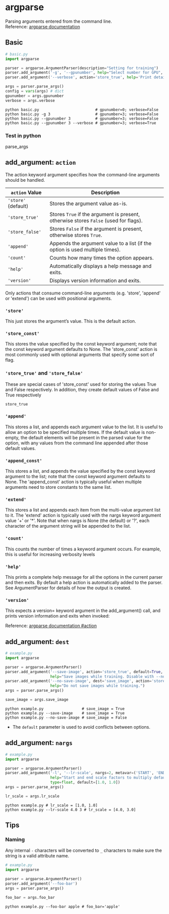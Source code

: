 # argparse
Parsing arguments entered from the command line.    
Reference: [argparse documentation](https://docs.python.org/3/library/argparse.html)

## Basic
```python
# basic.py
import argparse

parser = argparse.ArgumentParser(description="Setting for training")
parser.add_argument('-g', '--gpunumber', help="Select number for GPU", type=int, default=0)
parser.add_argument('--verbose', action='store_true', help='Print detailed message')

args = parser.parse_args()
config = vars(args) # dict
gpunumber = args.gpunumber
verbose = args.verbose
```
```shell
python basic.py                         # gpunumber=0; verbose=False
python basic.py -g 3                    # gpunumber=3; verbose=False
python basic.py --gpunumber 3           # gpunumber=3; verbose=False
python basic.py --gpunumber 3 --verbose # gpunumber=3; verbose=True
```

### Test in python
parse_args

## add_argument: `action`
The action keyword argument specifies how the command-line arguments should be handled.    

| `action` Value      | Description |
|---------------------|-------------|
| `'store'` (default) | Stores the argument value as-is. |
| `'store_true'`      | Stores `True` if the argument is present, otherwise stores `False` (used for flags). |
| `'store_false'`     | Stores `False` if the argument is present, otherwise stores `True`. |
| `'append'`          | Appends the argument value to a list (if the option is used multiple times). |
| `'count'`           | Counts how many times the option appears. |
| `'help'`            | Automatically displays a help message and exits. |
| `'version'`         | Displays version information and exits. |

Only actions that consume command-line arguments (e.g. 'store', 'append' or 'extend') can be used with positional arguments.
### `'store'` 
This just stores the argument’s value. This is the default action.
### `'store_const'`
This stores the value specified by the const keyword argument; note that the const keyword argument defaults to None. The 'store_const' action is most commonly used with optional arguments that specify some sort of flag.
### `'store_true'` and `'store_false'`
These are special cases of 'store_const' used for storing the values True and False respectively. In addition, they create default values of False and True respectively
```python
store_true
```
### `'append'`
This stores a list, and appends each argument value to the list. It is useful to allow an option to be specified multiple times. If the default value is non-empty, the default elements will be present in the parsed value for the option, with any values from the command line appended after those default values.
### `'append_const'`
This stores a list, and appends the value specified by the const keyword argument to the list; note that the const keyword argument defaults to None. The 'append_const' action is typically useful when multiple arguments need to store constants to the same list. 
### `'extend'`
This stores a list and appends each item from the multi-value argument list to it. The 'extend' action is typically used with the nargs keyword argument value '+' or '*'. Note that when nargs is None (the default) or '?', each character of the argument string will be appended to the list. 
### `'count'`
This counts the number of times a keyword argument occurs. For example, this is useful for increasing verbosity levels
### `'help'`
This prints a complete help message for all the options in the current parser and then exits. By default a help action is automatically added to the parser. See ArgumentParser for details of how the output is created.
### `'version'`
This expects a version= keyword argument in the add_argument() call, and prints version information and exits when invoked:

Reference: [argparse documentation #action](https://docs.python.org/3/library/argparse.html#action)

## add_argument: `dest`
```python
# example.py
import argparse

parser = argparse.ArgumentParser()
parser.add_argument('--save-image', action='store_true', default=True,
                    help="Save images while training. Disable with --no-save-image.")
parser.add_argument('--no-save-image', dest='save_image', action='store_false',
                    help="Do not save images while training.")
args = parser.parse_args()

save_image = args.save_image
```
```shell
python example.py                 # save_image = True
python example.py --save-image    # save_image = True
python example.py --no-save-image # save_image = False
```
* The `default` parameter is used to avoid conflicts between options.

## add_argument: `nargs`
```python
# example.py
import argparse

parser = argparse.ArgumentParser()
parser.add_argument('-l', '--lr-scale', nargs=2, metavar=('START', 'END'),
                    help="Start and end scale factors to multiply default learning rate",
                    type=float, default=[1.0, 1.0])
args = parser.parse_args()

lr_scale = args.lr_scale
```
```shell
python example.py # lr_scale = [1.0, 1.0]
python example.py --lr-scale 4.0 3 # lr_scale = [4.0, 3.0]
```

## Tips
### Naming
Any internal `-` characters will be converted to `_` characters to make sure the string is a valid attribute name.
```python
# example.py
import argparse

parser = argparse.ArgumentParser()
parser.add_argument('--foo-bar')
args = parser.parse_args()

foo_bar = args.foo_bar
```
```shell
python example.py --foo-bar apple # foo_bar='apple'
```